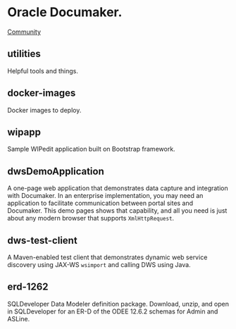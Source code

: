 # Oracle Documaker.
[Community](http://community.oracle.com/community/oracle-applications/documaker)

## utilities
Helpful tools and things.

## docker-images 
Docker images to deploy.

## wipapp
Sample WIPedit application built on Bootstrap framework.

## dwsDemoApplication 
A one-page web application that demonstrates data capture and integration with Documaker. In an enterprise implementation, you may need an application to facilitate communication between portal sites and Documaker. This demo pages shows that capability, and all you need is just about any modern browser that supports ``XmlHttpRequest``.

## dws-test-client
A Maven-enabled test client that demonstrates dynamic web service discovery using JAX-WS ``wsimport`` and calling DWS using Java.

## erd-1262
SQLDeveloper Data Modeler definition package. Download, unzip, and open in SQLDeveloper for an ER-D of the ODEE 12.6.2 schemas for Admin and ASLine.
